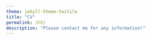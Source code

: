 ```yaml
---
theme: jekyll-theme-tactile
title: "CV"
permalink: /CV/
description: "Please contact me for any information!"
---
```




